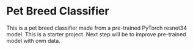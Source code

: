 # Pet Breed Classifier

This is a pet breed classifier made from a pre-trained PyTorch resnet34 model.
This is a starter project. Next step will be to improve pre-trained model with own data.